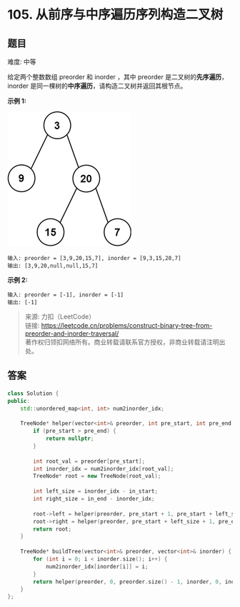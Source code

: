 # 105. 从前序与中序遍历序列构造二叉树

## 题目

难度: 中等

给定两个整数数组 preorder 和 inorder ，其中 preorder 是二叉树的**先序遍历**， inorder 是同一棵树的**中序遍历**，请构造二叉树并返回其根节点。

**示例 1:**

![](image/image-20231022190031878.png)

```
输入: preorder = [3,9,20,15,7], inorder = [9,3,15,20,7]
输出: [3,9,20,null,null,15,7]

```

**示例 2:**

```
输入: preorder = [-1], inorder = [-1]
输出: [-1]

```

> 来源: 力扣（LeetCode）  
> 链接: <https://leetcode.cn/problems/construct-binary-tree-from-preorder-and-inorder-traversal/>  
> 著作权归领扣网络所有。商业转载请联系官方授权，非商业转载请注明出处。

## 答案

```c++
class Solution {
public:
    std::unordered_map<int, int> num2inorder_idx;

    TreeNode* helper(vector<int>& preorder, int pre_start, int pre_end, vector<int>& inorder, int in_start, int in_end) {
        if (pre_start > pre_end) {
            return nullptr;
        }
        
        int root_val = preorder[pre_start];
        int inorder_idx = num2inorder_idx[root_val];
        TreeNode* root = new TreeNode(root_val);

        int left_size = inorder_idx - in_start;
        int right_size = in_end - inorder_idx;

        root->left = helper(preorder, pre_start + 1, pre_start + left_size, inorder, in_start, inorder_idx - 1);
        root->right = helper(preorder, pre_start + left_size + 1, pre_end, inorder, inorder_idx + 1, in_end);
        return root;
    }

    TreeNode* buildTree(vector<int>& preorder, vector<int>& inorder) {
        for (int i = 0; i < inorder.size(); i++) {
            num2inorder_idx[inorder[i]] = i;
        }
        return helper(preorder, 0, preorder.size() - 1, inorder, 0, inorder.size() - 1);
    }
};
```
